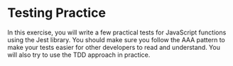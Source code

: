 # Testing Practice

In this exercise, you will write a few practical tests for JavaScript functions using the Jest library.
You should make sure you follow the AAA pattern to make your tests easier for other developers to read and understand.
You will also try to use the TDD approach in practice.
